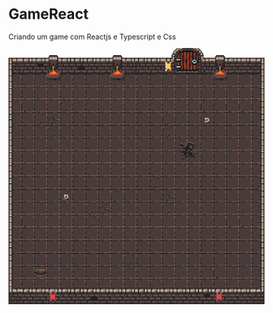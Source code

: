 # GameReact
Criando um game com Reactjs e Typescript e Css



![image of board ](https://github.com/mauriciogirardi/GameReact/blob/master/public/assets/tileset.gif)
